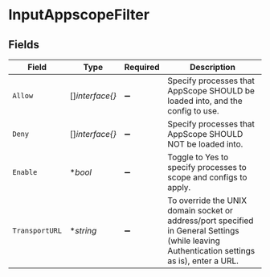 # InputAppscopeFilter


## Fields

| Field                                                                                                                                        | Type                                                                                                                                         | Required                                                                                                                                     | Description                                                                                                                                  |
| -------------------------------------------------------------------------------------------------------------------------------------------- | -------------------------------------------------------------------------------------------------------------------------------------------- | -------------------------------------------------------------------------------------------------------------------------------------------- | -------------------------------------------------------------------------------------------------------------------------------------------- |
| `Allow`                                                                                                                                      | []*interface{}*                                                                                                                              | :heavy_minus_sign:                                                                                                                           | Specify processes that AppScope SHOULD be loaded into, and the config to use.                                                                |
| `Deny`                                                                                                                                       | []*interface{}*                                                                                                                              | :heavy_minus_sign:                                                                                                                           | Specify processes that AppScope SHOULD NOT be loaded into.                                                                                   |
| `Enable`                                                                                                                                     | **bool*                                                                                                                                      | :heavy_minus_sign:                                                                                                                           | Toggle to Yes to specify processes to scope and configs to apply.                                                                            |
| `TransportURL`                                                                                                                               | **string*                                                                                                                                    | :heavy_minus_sign:                                                                                                                           | To override the UNIX domain socket or address/port specified in General Settings (while leaving Authentication settings as is), enter a URL. |